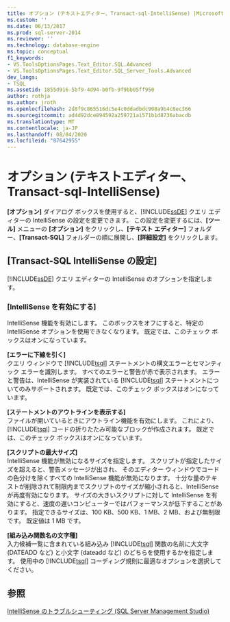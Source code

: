 ```yaml
---
title: オプション (テキストエディター、Transact-sql-IntelliSense) |Microsoft Docs
ms.custom: ''
ms.date: 06/13/2017
ms.prod: sql-server-2014
ms.reviewer: ''
ms.technology: database-engine
ms.topic: conceptual
f1_keywords:
- VS.ToolsOptionsPages.Text_Editor.SQL.Advanced
- VS.ToolsOptionsPages.Text_Editor.SQL_Server_Tools.Advanced
dev_langs:
- TSQL
ms.assetid: 1855d916-5bf9-4d94-b0fb-9f9bb05ff950
author: rothja
ms.author: jroth
ms.openlocfilehash: 2d8f9c865516dc5e4c0ddadbdc908a9b4c8ec366
ms.sourcegitcommit: ad4d92dce894592a259721a1571b1d8736abacdb
ms.translationtype: MT
ms.contentlocale: ja-JP
ms.lasthandoff: 08/04/2020
ms.locfileid: "87642955"
---
```

# <a name="options-text-editor-transact-sql-intellisense"></a>オプション (テキストエディター、Transact-sql-IntelliSense)
  **[オプション]** ダイアログ ボックスを使用すると、[!INCLUDE[ssDE](../includes/ssde-md.md)] クエリ エディターの IntelliSense の設定を変更できます。 この設定を変更するには、**[ツール]** メニューの **[オプション]** をクリックし、**[テキスト エディター]** フォルダー、**[Transact-SQL]** フォルダーの順に展開し、**[詳細設定]** をクリックします。  
  
## <a name="transact-sql-intellisense-settings"></a>[Transact-SQL IntelliSense の設定]  
 [!INCLUDE[ssDE](../includes/ssde-md.md)] クエリ エディターの IntelliSense のオプションを指定します。  
  
### <a name="enable-intellisense"></a>[IntelliSense を有効にする]  
 IntelliSense 機能を有効にします。 このボックスをオフにすると、特定の IntelliSense オプションを使用できなくなります。 既定では、このチェック ボックスはオンになっています。  
  
 **[エラーに下線を引く]**  
 クエリ ウィンドウで [!INCLUDE[tsql](../includes/tsql-md.md)] ステートメントの構文エラーとセマンティック エラーを識別します。 すべてのエラーと警告が赤で表示されます。 エラーと警告は、IntelliSense が実装されている [!INCLUDE[tsql](../includes/tsql-md.md)] ステートメントについてのみサポートされます。 既定では、このチェック ボックスはオンになっています。  
  
 **[ステートメントのアウトラインを表示する]**  
 ファイルが開いているときにアウトライン機能を有効にします。 これにより、[!INCLUDE[tsql](../includes/tsql-md.md)] コードの折りたたみ可能なブロックが作成されます。 既定では、このチェック ボックスはオンになっています。  
  
 **[スクリプトの最大サイズ]**  
 IntelliSense 機能が無効になるサイズを指定します。 スクリプトが指定したサイズを超えると、警告メッセージが出され、 そのエディター ウィンドウでコードの色分けを除くすべての IntelliSense 機能が無効になります。 十分な量のテキストが削除されて制限内までスクリプトのサイズが縮小されると、IntelliSense が再度有効になります。 サイズの大きいスクリプトに対して IntelliSense を有効にすると、速度の遅いコンピューターではパフォーマンスが低下することがあります。 指定できるサイズは、100 KB、500 KB、1 MB、2 MB、および無制限です。 既定値は 1 MB です。  
  
 **[組み込み関数名の文字種]**  
 入力候補一覧に含まれている組み込み [!INCLUDE[tsql](../includes/tsql-md.md)] 関数の名前に大文字 (DATEADD など) と小文字 (dateadd など) のどちらを使用するかを指定します。 使用中の [!INCLUDE[tsql](../includes/tsql-md.md)] コーディング規則に最適なオプションを選択してください。  
  
## <a name="see-also"></a>参照  
 [IntelliSense のトラブルシューティング &#40;SQL Server Management Studio&#41;](../relational-databases/scripting/troubleshooting-intellisense.md)  
  
  

